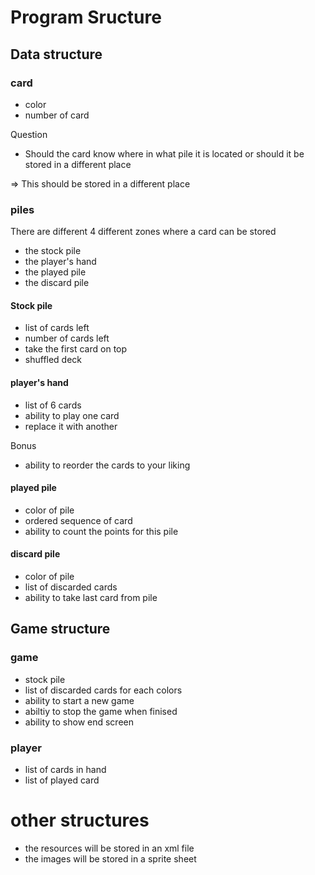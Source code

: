 # Program Sructure

## Data structure

### card
- color
- number of card

Question
-  Should the card know where in what pile it is located or should it be stored in a different place

=> This should be stored in a different place

### piles

There are different 4 different zones where a card can be stored
- the stock pile
- the player's hand
- the played pile
- the discard pile

#### Stock pile
- list of cards left
- number of cards left
- take the first card on top
- shuffled deck

#### player's hand
- list of 6 cards
- ability to play one card
- replace it with another

Bonus
- ability to reorder the cards to your liking

#### played pile
- color of pile
- ordered sequence of card
- ability to count the points for this pile

#### discard pile
- color of pile
- list of discarded cards
- ability to take last card from pile

## Game structure

### game
- stock pile
- list of discarded cards for each colors
- ability to start a new game
- abiltiy to stop the game when finised
- ability to show end screen

### player
- list of cards in hand
- list of played card

# other structures
- the resources will be stored in an xml file
- the images will be stored in a sprite sheet